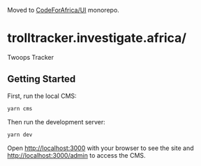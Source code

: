 Moved to [CodeForAfrica/UI](https://github.com/CodeForAfrica/ui/tree/main/apps/twoopstracker) monorepo.


# trolltracker.investigate.africa/

Twoops Tracker

## Getting Started

First, run the local CMS:

```bash
yarn cms
```

Then run the development server:

```bash
yarn dev
```

Open [http://localhost:3000](http://localhost:3000) with your browser to see the site and [http://localhost:3000/admin](http://localhost:3000/admin) to access the CMS.
